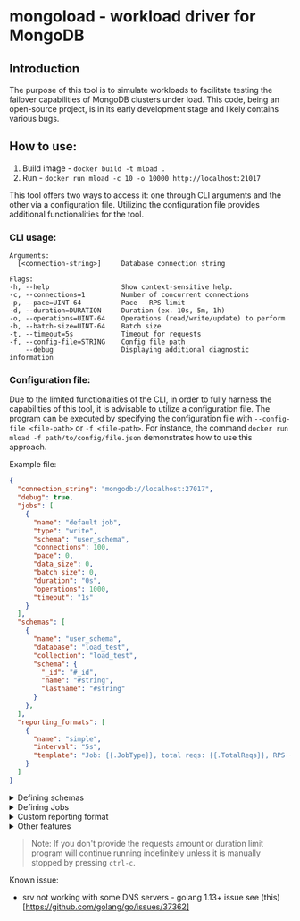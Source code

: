 # mongoload - workload driver for MongoDB 

## Introduction
The purpose of this tool is to simulate workloads to facilitate testing the failover capabilities of MongoDB clusters under load. This code, being an open-source project, is in its early development stage and likely contains various bugs.


## How to use:
1. Build image - `docker build -t mload .`
2. Run - `docker run mload -c 10 -o 10000 http://localhost:21017`

This tool offers two ways to access it: one through CLI arguments and the other via a configuration file. Utilizing the configuration file provides additional functionalities for the tool.

### CLI usage:
    Arguments:
      [<connection-string>]     Database connection string

    Flags:
    -h, --help                  Show context-sensitive help.
    -c, --connections=1         Number of concurrent connections
    -p, --pace=UINT-64          Pace - RPS limit
    -d, --duration=DURATION     Duration (ex. 10s, 5m, 1h)
    -o, --operations=UINT-64    Operations (read/write/update) to perform
    -b, --batch-size=UINT-64    Batch size
    -t, --timeout=5s            Timeout for requests
    -f, --config-file=STRING    Config file path
        --debug                 Displaying additional diagnostic information


### Configuration file:
Due to the limited functionalities of the CLI, in order to fully harness the capabilities of this tool, it is advisable to utilize a configuration file. The program can be executed by specifying the configuration file with `--config-file <file-path>` or `-f <file-path>`. For instance, the command `docker run mload -f path/to/config/file.json` demonstrates how to use this approach.

Example file:

```json
{
  "connection_string": "mongodb://localhost:27017",
  "debug": true,
  "jobs": [
    {
      "name": "default job",
      "type": "write",
      "schema": "user_schema",
      "connections": 100,
      "pace": 0,
      "data_size": 0,
      "batch_size": 0,
      "duration": "0s",
      "operations": 1000,
      "timeout": "1s"
    }
  ],
  "schemas": [
    {
      "name": "user_schema",
      "database": "load_test",
      "collection": "load_test",
      "schema": {
        "_id": "#_id",
        "name": "#string",
        "lastname": "#string"
      }
    },
  ],
  "reporting_formats": [
    {
      "name": "simple",
      "interval": "5s",
      "template": "Job: {{.JobType}}, total reqs: {{.TotalReqs}}, RPS {{f2 .Rps}} success: {{.SuccessReqs}}\n\n"
    }
  ]
}
```
<details>
<summary>Defining schemas</summary>

</br>

**Schema fields**

- `name` - unique name, used in jobs (see job.schema) for determining which template use
- `database` - database name
- `collection` - collection name
- `schema` - actual document template

**Schema document template fields:**

General
- `#id` 
- `#string`
- `#word`

Internet
- `#email`
- `#username`
- `#password`
 
Person
- `#name`
- `#first_name`
- `#first_name_male`
- `#first_name_female`
- `#last_name`
- `#title_male`
- `#title_female`
- `#phone_number`

**More examples**

</details>

<details>
<summary>Defining Jobs</summary>

<br>

**Example write with schema 100ops**

```json
{
  "name": "insert with schema",
  "type": "write",
  "schema": "user_schema",
  "connections": 10,
  "operations": 100
}
```

**Write without schema 20s**

```json
{
  "name": "insert without schema",
  "type": "write",
  "database": "load_test",
  "collection": "load_test",
  "connections": 10,
  "data_size": 100,
  "duration": "20s",
  "timeout": "1s"
}
```

**Let the database rest**

```json
{
  "type": "sleep",
  "duration": "5s"
}
```

**Drop collection**

```json
{
  "type": "drop_collection",
  "database": "load_test",
  "collection": "load_test",
  "operations": 1
}
```
or with schema
```json
{
  "type": "drop_collection",
  "schema": "example_schema",
  "operations": 1
}
```

**Jobs fields:**

* `name`(string, optional) - job name
* `type`(enum `write|bulk_write|read|update|drop_collection|sleep`) - operation type
* `template`(string) - schema name, if you will not provide schema data will be inserted in `{'data': <generate_data>}` format
* `database`(string, required if schema is not set) - database name
* `collection`(string, required if schema is not set) - collection name
* `connection`(unsigned int) - number of concurrent connections, number is not limited to physical threads number
* `data_size`(unsigned int) - data size inserted (currently only works for default schema)
* `batch_size`(unsigned int) - insert batch size (only applicable for `bulk_write` job type)
* `duration`(string) - duration time ex. 1h, 15m, 10s
* `operations`(unsigned int) - number of requests to perform, ex. 100 reads, 100 bulk_writes
* `timeout`(string) - connection timeout ex. 1h, 15m, 10s

</details>

<details>
<summary>Custom reporting format</summary>

<br>

**Example reporting format**

```json
{
  "name": "simple",
  "interval": "5s",
  "template": "Job: {{.JobType}}, total reqs: {{.TotalReqs}}, RPS {{f2 .Rps}} success: {{.SuccessReqs}}\n\n"
}
```

**Template fields**

`JobName`, `JobType`, `JobBatchSize`,`SuccessReqs`, `ErrorReqs`, `TotalReqs`, `TotalOps`, `TimeoutErr`, `NoDataErr`, `OtherErr`, `ErrorRate`, `Rps`, `Ops`

**Math fields**

`Min`, `Max`, `Avg`, `Rps` and `P<number>` ex. `P90` - percentiles

**Floating point fields formatters**

`f<number>` - format number to n places (1 to 4) ex. `{{f2 .Rps}}` 

`msf<number>` - format number to n places (1 to 4) and convert to milliseconds ex. `{{msf2 .P99}}` 


</details>

<details>
<summary>Other features</summary>

<br>

**Features**

- JSON standardization - comments and trailing commas support ex.
```json
{
    "jobs": [
        {
          "type": "drop_collection",
          "database": "load_test",
          "collection": "load_test",
          "operations": 1
        },
        /*{
          "type": "sleep",
          "duration": "5s",
          "format": "simple"
        },*/
    ]
}
```


</details>

> Note:
> If you don't provide the requests amount or duration limit program will continue running 
> indefinitely unless it is manually stopped by pressing `ctrl-c`. 


Known issue:
* srv not working with some DNS servers - golang 1.13+ issue see (this)[https://github.com/golang/go/issues/37362]


